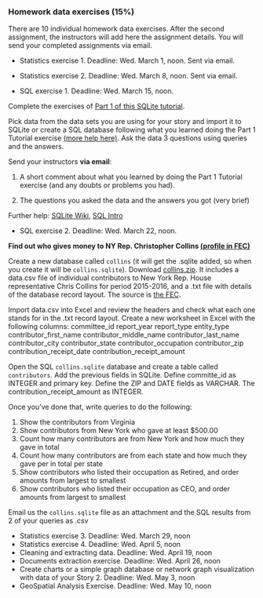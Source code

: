 ### Homework data exercises (15%)

There are 10 individual homework data exercises. After the second assignment, the instructors will add here the assignment details. You will send your completed assignments via email.


- Statistics exercise 1. Deadline: Wed. March 1, noon. Sent via email.

- Statistics exercise 2. Deadline: Wed. March 8, noon. Sent via email.

- SQL exercise 1. Deadline: Wed. March 15, noon.

Complete the exercises of [Part 1 of this SQLite tutorial](https://github.com/tthibo/SQL-Tutorial/blob/master/tutorial_files/part1.textile#creating-the-first-database).

Pick data from the data sets you are using for your story and import it to SQLite or create a SQL database following what you learned doing the Part 1 Tutorial exercise [(more help here)](https://www.w3schools.com/sql/sql_create_db.asp). Ask the data 3 questions using queries and the answers.

Send your instructors **via email**:

1. A short comment about what you learned by doing the Part 1 Tutorial exercise (and any doubts or problems you had).

2. The questions you asked the data and the answers you got (very brief)

Further help: [SQLite Wiki](https://github.com/lazierthanthou/sqlite-manager/wiki/Common-Tasks), [SQL Intro](https://www.w3schools.com/sql/sql_intro.asp)

- SQL exercise 2. Deadline: Wed. March 22, noon.

**Find out who gives money to NY Rep. Christopher Collins [(profile in FEC)](https://beta.fec.gov/data/candidate/H8NY29032/?cycle=2016)**

Create a new database called `collins` (it will get the .sqlite added, so when you create it will be `collins.sqlite`).
Download [collins.zip](http://bit.ly/collinssqliteexcercise). It includes a data.csv file of individual contributors to New York Rep. House representative Chris Collins for period 2015-2016, and a .txt file with details of the database record layout. The source is [the FEC](https://beta.fec.gov/data/committee/C00520379/?tab=receipts&cycle=2016).

Import data.csv into Excel and review the headers and check what each one stands for in the .txt record layout. Create a new worksheet in Excel with the  following columns:
committee_id
report_year
report_type
entity_type
contributor_first_name
contributor_middle_name
contributor_last_name
contributor_city
contributor_state
contributor_occupation
contributor_zip
contribution_receipt_date
contribution_receipt_amount

Open the SQL `collins.sqlite` database and create a table called `contributors`.
Add the previous fields in SQLite. Define committe_id as INTEGER and primary key.
Define the ZIP and DATE fields as VARCHAR. The contribution_receipt_amount as INTEGER.

Once you’ve done that, write queries to do the following:
1. Show the contributors from Virginia
2. Show contributors from New York who gave at least $500.00
3. Count how many contributors are from New York and how much they gave in total
4. Count how many contributors are from each state and how much they gave per in total per state
5. Show contributors who listed their occupation as Retired, and order amounts from largest to smallest
6. Show contributors who listed their occupation as CEO, and order amounts from largest to smallest

Email us the `collins.sqlite` file as an attachment and the SQL results from 2 of your queries as .csv

- Statistics exercise 3. Deadline: Wed. March 29, noon
- Statistics exercise 4. Deadline: Wed. April 5, noon
- Cleaning and extracting data. Deadline: Wed. April 19, noon
- Documents extraction exercise.  Deadline: Wed. April 26, noon
- Create charts or a simple graph database or network graph visualization with data of your Story 2. Deadline: Wed. May 3, noon
- GeoSpatial Analysis Exercise. Deadline: Wed. May 10, noon
